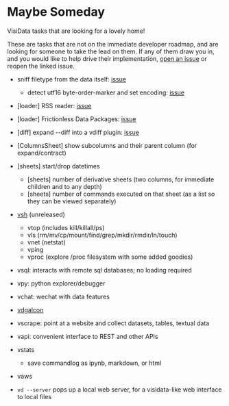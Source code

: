 # Maybe Someday

VisiData tasks that are looking for a lovely home!

These are tasks that are not on the immediate developer roadmap, and are looking for someone to take the lead on them. If any of them draw you in, and you would like to help drive their implementation, [open an issue](https://github.com/saulpw/visidata/issues/new) or reopen the linked issue.

- sniff filetype from the data itself: [issue](https://github.com/saulpw/visidata/issues/130)
    - detect utf16 byte-order-marker and set encoding: [issue](https://github.com/saulpw/visidata/issues/200)
- [loader] RSS reader: [issue](https://github.com/saulpw/visidata/issues/157)
- [loader] Frictionless Data Packages: [issue](https://github.com/saulpw/visidata/issues/237)
- [diff] expand --diff into a vdiff plugin: [issue](https://github.com/saulpw/visidata/issues/303)

- [ColumnsSheet] show subcolumns and their parent column (for expand/contract)

- [sheets] start/drop datetimes
   - [sheets] number of derivative sheets (two columns, for immediate children and to any depth)
   - [sheets] number of commands executed on that sheet (as a list so they can be viewed separately)

- [vsh](http://github.com/saulpw/vsh) (unreleased)
   - vtop (includes kill/killall/ps)
   - vls (rm/mv/cp/mount/find/grep/mkdir/rmdir/ln/touch)
   - vnet (netstat)
   - vping
   - vproc (explore /proc filesystem with some added goodies)
- vsql: interacts with remote sql databases; no loading required
- vpy: python explorer/debugger
- vchat: wechat with data features
- [vdgalcon](http://github.com/saulpw/vdgalcon)
- vscrape: point at a website and collect datasets, tables, textual data
- vapi: convenient interface to REST and other APIs
- vstats
   - save commandlog as ipynb, markdown, or html
- vaws
- `vd --server` pops up a local web server, for a visidata-like web interface to local files
